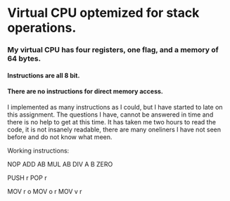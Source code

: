 # Virtual CPU optemized for stack operations.

### My virtual CPU has four registers, one flag, and a memory of 64 bytes. 
#### Instructions are all 8 bit. 
#### There are no instructions for direct memory access.

I implemented as many instructions as I could, but I have started to late on this assignment. 
The questions I have, cannot be answered in time and there is no help to get at this time.
It has taken me two hours to read the code, it is not insanely readable, there are many oneliners I have not seen before and do not know what meen. 

Working instructions:

NOP
ADD AB
MUL AB
DIV A B
ZERO
 
PUSH r 
POP r

MOV r o 
MOV o r 
MOV v r
